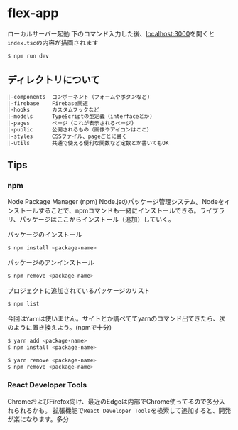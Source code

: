 # flex-app


ローカルサーバー起動
下のコマンド入力した後、[localhost:3000](localhost:3000)を開くと`index.tsc`の内容が描画されます
```sh
$ npm run dev
```

## ディレクトリについて
```txt
|-components  コンポーネント（フォームやボタンなど)
|-firebase    Firebase関連
|-hooks       カスタムフックなど
|-models      TypeScriptの型定義（interfaceとか) 
|-pages       ページ（これが表示されるページ)
|-public      公開されるもの（画像やアイコンはここ）
|-styles      CSSファイル、pageごとに書く
|-utils       共通で使える便利な関数など定数とか書いてもOK
```

## Tips
### npm
Node Package Manager (npm)
Node.jsのパッケージ管理システム。Nodeをインストールすることで、npmコマンドも一緒にインストールできる。ライブラリ、パッケージはここからインストール（追加）していく。

パッケージのインストール
```sh
$ npm install <package-name>
```
パッケージのアンインストール
```sh
$ npm remove <package-name>
```
プロジェクトに追加されているパッケージのリスト
```sh
$ npm list
```


今回は`Yarn`は使いません。サイトとか調べててyarnのコマンド出てきたら、次のように置き換えよう。(npmで十分)
```sh
$ yarn add <package-name>
$ npm install <package-name>

$ yarn remove <package-name>
$ npm remove <package-name>
```

### React Developer Tools
ChromeおよびFirefox向け、最近のEdgeは内部でChrome使ってるので多分入れられるかも。
拡張機能で`React Developer Tools`を検索して追加すると、開発が楽になります。多分

